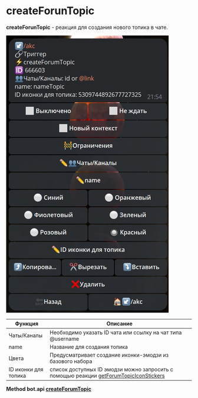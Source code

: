 # createForunTopic

**createForunTopic** - реакция для создания нового топика в чате.

![](./1.jpg)

| Функция | Описание |
| --- | --- | 
| Чаты/Каналы | Необходимо указать ID чата или ссылку на чат типа @username |
| name | Название для создания топика |
| Цвета | Предусматривает создание иконки-эмодзи из базового набора |
| ID иконки для топика | список доступных ID эмодзи можно запросить с помощью реакции [getForumTopicIconStickers](/topic/getForumTopicIconStickers/) |










**Method bot.api [createForumTopic](https://core.telegram.org/bots/api#createforumtopic)**